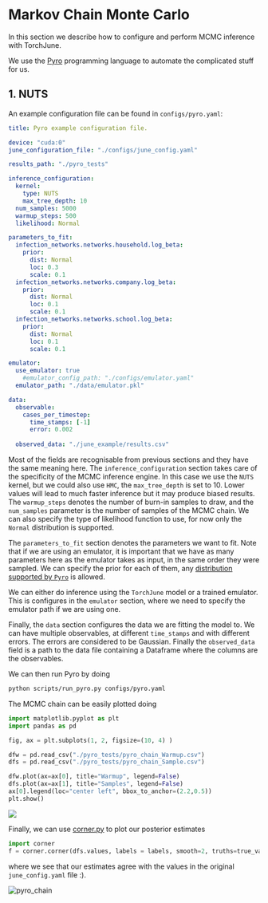 # Markov Chain Monte Carlo

In this section we describe how to configure and perform MCMC inference with TorchJune.

We use the [Pyro](http://pyro.ai/) programming language to automate the complicated stuff for us.

## 1. NUTS

An example configuration file can be found in `configs/pyro.yaml`:

```yaml
title: Pyro example configuration file.

device: "cuda:0"
june_configuration_file: "./configs/june_config.yaml"

results_path: "./pyro_tests"

inference_configuration:
  kernel: 
    type: NUTS
    max_tree_depth: 10
  num_samples: 5000
  warmup_steps: 500
  likelihood: Normal

parameters_to_fit:
  infection_networks.networks.household.log_beta:
    prior:
      dist: Normal
      loc: 0.3
      scale: 0.1
  infection_networks.networks.company.log_beta:
    prior:
      dist: Normal
      loc: 0.1
      scale: 0.1
  infection_networks.networks.school.log_beta:
    prior:
      dist: Normal
      loc: 0.1
      scale: 0.1

emulator:
  use_emulator: true
    #emulator_config_path: "./configs/emulator.yaml"
  emulator_path: "./data/emulator.pkl"

data:
  observable: 
    cases_per_timestep:
      time_stamps: [-1]
      error: 0.002
    
  observed_data: "./june_example/results.csv"
```

Most of the fields are recognisable from previous sections and they have the same meaning here. The `inference_configuration` section takes care of the specificity of the MCMC inference engine. In this case we use the `NUTS` kernel, but we could also use `HMC`, the `max_tree_depth` is set to 10. Lower values will lead to much faster inference but it may produce biased results. The `warmup_steps` denotes the number of burn-in samples to draw, and the `num_samples` parameter is the number of samples of the MCMC chain. We can also specify the type of likelihood function to use, for now only the `Normal` distribution is supported.

The `parameters_to_fit` section denotes the parameters we want to fit. Note that if we are using an emulator, it is important that we have as many parameters here as the emulator takes as input, in the same order they were sampled. We can specify the prior for each of them, any [distribution supported by `Pyro`](https://docs.pyro.ai/en/stable/distributions.html) is allowed. 

We can either do inference using the `TorchJune` model or a trained emulator. This is configures in the `emulator` section, where we need to specify the emulator path if we are using one.

Finally, the `data` section configures the data we are fitting the model to. We can have multiple observables, at different `time_stamps` and with different errors. The errors are considered to be Gaussian. Finally the `observed_data` field is a path to the data file containing a Dataframe where the columns are the observables.

We can then run Pyro by doing

```bash
python scripts/run_pyro.py configs/pyro.yaml
```

The MCMC chain can be easily plotted doing

```python
import matplotlib.pyplot as plt
import pandas as pd

fig, ax = plt.subplots(1, 2, figsize=(10, 4) )

dfw = pd.read_csv("./pyro_tests/pyro_chain_Warmup.csv")
dfs = pd.read_csv("./pyro_tests/pyro_chain_Sample.csv")

dfw.plot(ax=ax[0], title="Warmup", legend=False)
dfs.plot(ax=ax[1], title="Samples", legend=False)
ax[0].legend(loc="center left", bbox_to_anchor=(2.2,0.5))
plt.show()
```

![](/home/arnau/code/torch_june_inference/docs/images/inference/pyro_chain.png)

Finally, we can use [corner.py](https://corner.readthedocs.io/en/latest/index.html) to plot our posterior estimates

```python
import corner
f = corner.corner(dfs.values, labels = labels, smooth=2, truths=true_values, bins=25, show_titles=True)
```

where we see that our estimates agree with the values in the original `june_config.yaml` file :).

![pyro_chain](/home/arnau/code/torch_june_inference/docs/images/inference/pyro_posteriors.png)